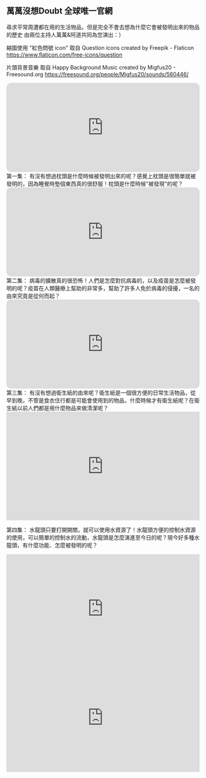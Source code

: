 ## 萬萬沒想Doubt 全球唯一官網
尋求平常周遭都在用的生活物品，但是完全不會去想為什麼它會被發明出來的物品的歷史
由兩位主持人萬萬&阿道共同為您演出：）

縮圖使用 "紅色問號 icon" 取自 Question icons created by Freepik - Flaticon
https://www.flaticon.com/free-icons/question     

片頭背景音樂 取自 Happy Background Music created by Migfus20 - Freesound.org
https://freesound.org/people/Migfus20/sounds/560446/       




<iframe style="border-radius:12px" src="https://open.spotify.com/embed/episode/23vQVEB26f5uLmkblMQ3z5?utm_source=generator" width="100%" height="232" frameBorder="0" allowfullscreen="" allow="autoplay; clipboard-write; encrypted-media; fullscreen; picture-in-picture"></iframe>
第一集：
有沒有想過枕頭是什麼時候被發明出來的呢？感覺上枕頭是很簡單就被發明的，因為睡覺時墊個東西真的很舒服！枕頭是什麼時候"被發現"的呢？    

<iframe style="border-radius:12px" src="https://open.spotify.com/embed/episode/2Hnr3dJbnsFoKHlpoIh8DN?utm_source=generator" width="100%" height="232" frameBorder="0" allowfullscreen="" allow="autoplay; clipboard-write; encrypted-media; fullscreen; picture-in-picture"></iframe>
第二集：
病毒的擴散真的很恐怖！人們是怎麼對抗病毒的，以及疫苗是怎麼被發明的呢？疫苗在人類醫療上幫助的非常多，幫助了許多人免於病毒的侵擾，一名的由來究竟是從何而起？      

<iframe style="border-radius:12px" src="https://open.spotify.com/embed/episode/1SHoVElYrszezmeAvClVYz?utm_source=generator" width="100%" height="232" frameBorder="0" allowfullscreen="" allow="autoplay; clipboard-write; encrypted-media; fullscreen; picture-in-picture"></iframe>
第三集：
有沒有想過衛生紙的由來呢？衛生紙是一個很方便的日常生活物品，從早到晚，不管是食衣住行都是可能會使用到的物品，什麼時候才有衛生紙呢？在衛生紙以前人們都是用什麼物品來做清潔呢？      

<style>.embed-container { position: relative; padding-bottom: 56.25%; height: 0; overflow: hidden; max-width: 100%; } .embed-container iframe, .embed-container object, .embed-container embed { position: absolute; top: 0; left: 0; width: 100%; height: 100%; }</style><div class='embed-container'><iframe src='https://www.youtube.com/embed/eGtNbDHVzG4' frameborder='0' allowfullscreen></iframe></div>
第四集：
水龍頭只要打開開關，就可以使用水資源了！水龍頭方便的控制水資源的使用，可以簡單的控制水的流動，水龍頭是怎麼演進至今日的呢？現今好多種水龍頭，有什麼功能、怎麼被發明的呢？      

<style>.embed-container { position: relative; padding-bottom: 56.25%; height: 0; overflow: hidden; max-width: 100%; } .embed-container iframe, .embed-container object, .embed-container embed { position: absolute; top: 0; left: 0; width: 100%; height: 100%; }</style><div class='embed-container'><iframe src='https://www.youtube.com/embed/fJKDibfscAc' frameborder='0' allowfullscreen></iframe></div>

<style>.embed-container { position: relative; padding-bottom: 56.25%; height: 0; overflow: hidden; max-width: 100%; } .embed-container iframe, .embed-container object, .embed-container embed { position: absolute; top: 0; left: 0; width: 100%; height: 100%; }</style><div class='embed-container'><iframe src='https://www.youtube.com/embed/9nevZxAPwho' frameborder='0' allowfullscreen></iframe></div>

